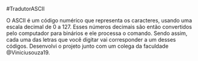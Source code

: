  #TradutorASCII

O ASCII é um código numérico que representa os caracteres, usando uma escala decimal de 0 a 127. Esses números decimais são então convertidos pelo computador para binários e ele processa o comando. Sendo assim, cada uma das letras que você digitar vai corresponder a um desses códigos. Desenvolvi o projeto junto com um colega da faculdade @Viniciusouza19.


